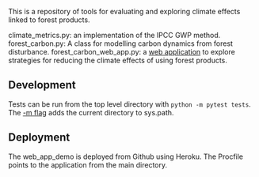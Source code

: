 This is a repository of tools for evaluating and exploring climate effects linked to forest products.

climate_metrics.py: an implementation of the IPCC GWP method.
forest_carbon.py: A class for modelling carbon dynamics from forest disturbance.
forest_carbon_web_app.py: a [web application](https://forest-carbon-app.herokuapp.com/) to explore strategies for reducing the climate effects of using forest products.

## Development
Tests can be run from the top level directory with `python -m pytest tests`. The [-m flag](https://docs.pytest.org/en/stable/pythonpath.html#invoking-pytest-versus-python-m-pytest) adds the current directory to sys.path.

## Deployment
The web_app_demo is deployed from Github using Heroku.  The Procfile points to the application from the main directory.
